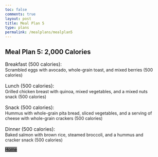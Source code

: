 ```yaml
---
toc: false
comments: true
layout: post
title: Meal Plan 5
type: plans
permalink: /mealplans/mealplan5
---
```


## Meal Plan 5: 2,000 Calories
<span style="font-size: 16px;">Breakfast (500 calories):</span>
<br>
Scrambled eggs with avocado, whole-grain toast, and mixed berries (500 calories)
<br>
<br>
<span style="font-size: 16px;">Lunch (500 calories):</span>
<br>
Grilled chicken breast with quinoa, mixed vegetables, and a mixed nuts snack (500 calories)
<br>
<br>
<span style="font-size: 16px;">Snack (500 calories):</span>
<br>
Hummus with whole-grain pita bread, sliced vegetables, and a serving of cheese with whole-grain crackers (500 calories)
<br>
<br>
<span style="font-size: 16px;">Dinner (500 calories):</span>
<br>
Baked salmon with brown rice, steamed broccoli, and a hummus and cracker snack (500 calories)

<a href="https://jaydenchen17.github.io/student/" class="button" style="color: black; background-color: grey;">Home</a>